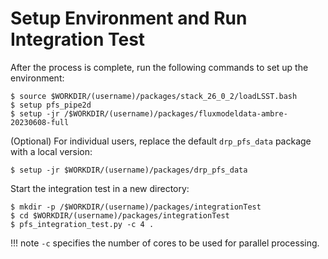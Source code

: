 # Setup Environment and Run Integration Test

After the process is complete, run the following commands to set up the environment:

```
$ source $WORKDIR/(username)/packages/stack_26_0_2/loadLSST.bash
$ setup pfs_pipe2d
$ setup -jr /$WORKDIR/(username)/packages/fluxmodeldata-ambre-20230608-full
```

(Optional) For individual users, replace the default `drp_pfs_data` package with a local version:

```
$ setup -jr $WORKDIR/(username)/packages/drp_pfs_data
```

Start the integration test in a new directory:

```
$ mkdir -p /$WORKDIR/(username)/packages/integrationTest
$ cd $WORKDIR/(username)/packages/integrationTest
$ pfs_integration_test.py -c 4 .
```

!!! note
    `-c` specifies the number of cores to be used for parallel processing.
